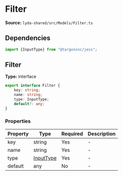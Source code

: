 # Filter

**Source:** `lyda-shared/src/Models/Filter.ts`

## Dependencies

```typescript
import {InputType} from "@targoninc/jess";
```

## Filter

**Type:** interface

```typescript
export interface Filter {
    key: string;
    name: string;
    type: InputType;
    default?: any;
}
```

### Properties

| Property | Type | Required | Description |
|----------|------|----------|-------------|
| key | string | Yes | - |
| name | string | Yes | - |
| type | [InputType](./InputType) | Yes | - |
| default | any | No | - |


